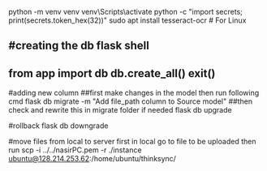 python -m venv venv
venv\Scripts\activate
python -c "import secrets; print(secrets.token_hex(32))"
sudo apt install tesseract-ocr  # For Linux



#creating the db
flask shell
----
from app import db
db.create_all()
exit()
----
#adding new column
##first make changes in the model then run following cmd
flask db migrate -m "Add file_path column to Source model"
##then check and rewrite this in migrate folder if needed
flask db upgrade

#rollback
flask db downgrade

#move files from local to server
first in local go to file to be uploaded then run
 scp -i ../../nasirPC.pem -r ./instance ubuntu@128.214.253.62:/home/ubuntu/thinksync/


